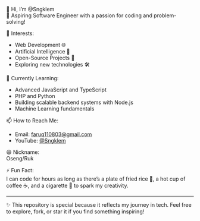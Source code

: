 👋 Hi, I’m @Sngklem  
🌟 Aspiring Software Engineer with a passion for coding and problem-solving!  

👀 Interests:  
- Web Development 🌐  
- Artificial Intelligence 🤖  
- Open-Source Projects 🚀  
- Exploring new technologies 🛠️  

🌱 Currently Learning:  
- Advanced JavaScript and TypeScript  
- PHP and Python  
- Building scalable backend systems with Node.js  
- Machine Learning fundamentals   

📫 How to Reach Me:  
- Email: [faruq110803@gmail.com](mailto:faruq110803@gmail.com)  
- YouTube: [@Sngklem](https://www.youtube.com/@Sngklem)  

😄 Nickname:  
Oseng/Ruk

⚡ Fun Fact:  
I can code for hours as long as there’s a plate of fried rice 🍳, a hot cup of coffee ☕, and a cigarette 🚬 to spark my creativity.  

---  
✨ This repository is special because it reflects my journey in tech. Feel free to explore, fork, or star it if you find something inspiring!  
